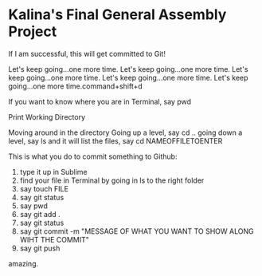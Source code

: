 # Kalina's Final General Assembly Project

If I am successful, this will get committed to Git!

Let's keep going...one more time.
Let's keep going...one more time.
Let's keep going...one more time.
Let's keep going...one more time.
Let's keep going...one more time.command+shift+d

If you want to know where you are in Terminal, say pwd

Print Working Directory

Moving around in the directory 
Going up a level, say cd ..
going down a level, say ls and it will list the files, say cd NAMEOFFILETOENTER


This is what you do to commit something to Github:
1) type it up in Sublime
2) find your file in Terminal by going in ls to the right folder
3) say touch FILE
4) say git status
5) say pwd
6) say git add . 
7) say git status 
8) say git commit -m "MESSAGE OF WHAT YOU WANT TO SHOW ALONG WIHT THE COMMIT"
9) say git push



amazing.